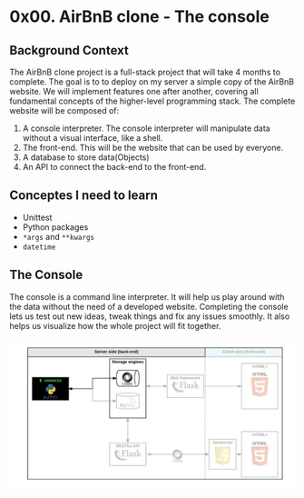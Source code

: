 # 0x00. AirBnB clone - The console

## Background Context
The AirBnB clone project is a full-stack project that will take 4 months to complete. The goal is to to deploy on my server a simple copy of the AirBnB website. We will implement features one after another, covering all fundamental concepts of the higher-level programming stack. The complete website will be composed of:

1. A console interpreter. The console interpreter will manipulate data without a visual interface, like a shell.
2. The front-end. This will be the website that can be used by everyone.
3. A database to store data(Objects)
4. An API to connect the back-end to the front-end.

## Conceptes I need to learn
- Unittest
- Python packages
- `*args` and `**kwargs`
- `datetime`

## The Console
The console is a command line interpreter. It will help us play around with the data without the need of a developed website.
Completing the console lets us test out new ideas, tweak things and fix any issues smoothly.
It also helps us visualize how the whole project will fit together.

![Server side (back-end)](image.webp)
